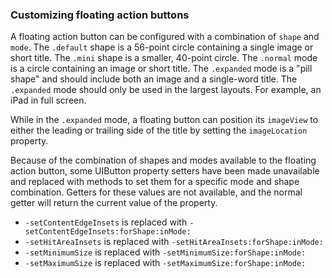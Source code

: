 ### Customizing floating action buttons

A floating action button can be configured with a combination of `shape` and `mode`. The 
`.default` shape is a 56-point circle containing a single image or short title. The `.mini` shape
is a smaller, 40-point circle.  The `.normal` mode is a circle containing an image or short title.
The `.expanded` mode is a "pill shape" and should include both an image and a single-word title. The
`.expanded` mode should only be used in the largest layouts. For example, an iPad in full screen.

While in the `.expanded` mode, a floating button can position its `imageView` to either the leading
or trailing side of the title by setting the `imageLocation` property.

Because of the combination of shapes and modes available to the floating action button, some
UIButton property setters have been made unavailable and replaced with methods to set them for a 
specific mode and shape combination. Getters for these values are not available, and the normal
getter will return the current value of the property.

- `-setContentEdgeInsets` is replaced with `-setContentEdgeInsets:forShape:inMode:`
- `-setHitAreaInsets` is replaced with `-setHitAreaInsets:forShape:inMode:`
- `-setMinimumSize` is replaced with `-setMinimumSize:forShape:inMode:`
- `-setMaximumSize` is replaced with `-setMaximumSize:forShape:inMode:`
